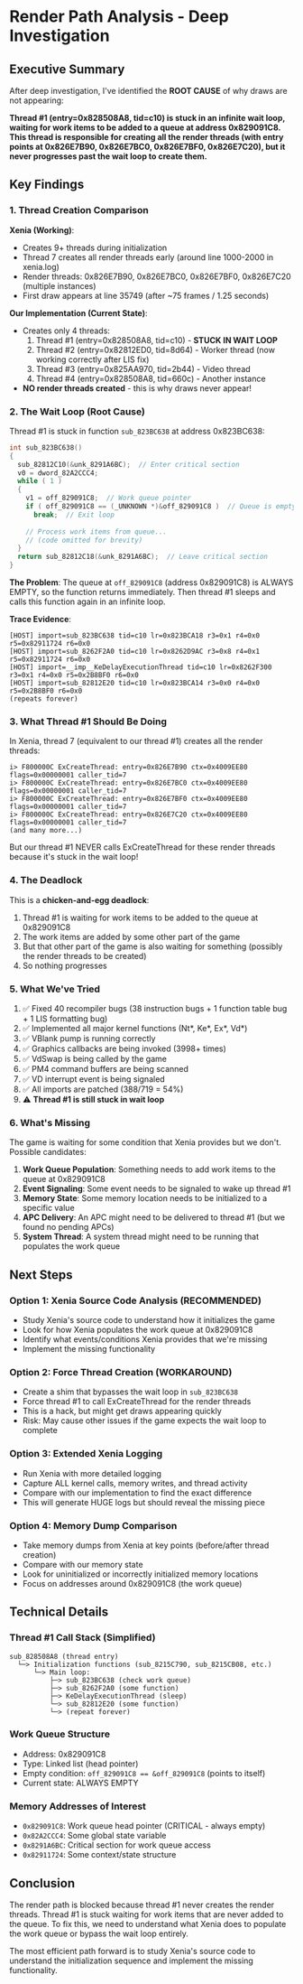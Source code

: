 # Render Path Analysis - Deep Investigation

## Executive Summary

After deep investigation, I've identified the **ROOT CAUSE** of why draws are not appearing:

**Thread #1 (entry=0x828508A8, tid=c10) is stuck in an infinite wait loop, waiting for work items to be added to a queue at address 0x829091C8. This thread is responsible for creating all the render threads (with entry points at 0x826E7B90, 0x826E7BC0, 0x826E7BF0, 0x826E7C20), but it never progresses past the wait loop to create them.**

## Key Findings

### 1. Thread Creation Comparison

**Xenia (Working)**:
- Creates 9+ threads during initialization
- Thread 7 creates all render threads early (around line 1000-2000 in xenia.log)
- Render threads: 0x826E7B90, 0x826E7BC0, 0x826E7BF0, 0x826E7C20 (multiple instances)
- First draw appears at line 35749 (after ~75 frames / 1.25 seconds)

**Our Implementation (Current State)**:
- Creates only 4 threads:
  1. Thread #1 (entry=0x828508A8, tid=c10) - **STUCK IN WAIT LOOP**
  2. Thread #2 (entry=0x82812ED0, tid=8d64) - Worker thread (now working correctly after LIS fix)
  3. Thread #3 (entry=0x825AA970, tid=2b44) - Video thread
  4. Thread #4 (entry=0x828508A8, tid=660c) - Another instance
- **NO render threads created** - this is why draws never appear!

### 2. The Wait Loop (Root Cause)

Thread #1 is stuck in function `sub_823BC638` at address 0x823BC638:

```c
int sub_823BC638()
{
  sub_82812C10(&unk_8291A6BC);  // Enter critical section
  v0 = dword_82A2CCC4;
  while ( 1 )
  {
    v1 = off_829091C8;  // Work queue pointer
    if ( off_829091C8 == (_UNKNOWN *)&off_829091C8 )  // Queue is empty?
      break;  // Exit loop
    
    // Process work items from queue...
    // (code omitted for brevity)
  }
  return sub_82812C18(&unk_8291A6BC);  // Leave critical section
}
```

**The Problem**: The queue at `off_829091C8` (address 0x829091C8) is ALWAYS EMPTY, so the function returns immediately. Then thread #1 sleeps and calls this function again in an infinite loop.

**Trace Evidence**:
```
[HOST] import=sub_823BC638 tid=c10 lr=0x823BCA18 r3=0x1 r4=0x0 r5=0x82911724 r6=0x0
[HOST] import=sub_8262F2A0 tid=c10 lr=0x8262D9AC r3=0x8 r4=0x1 r5=0x82911724 r6=0x0
[HOST] import=__imp__KeDelayExecutionThread tid=c10 lr=0x8262F300 r3=0x1 r4=0x0 r5=0x2B8BF0 r6=0x0
[HOST] import=sub_82812E20 tid=c10 lr=0x823BCA14 r3=0x0 r4=0x0 r5=0x2B8BF0 r6=0x0
(repeats forever)
```

### 3. What Thread #1 Should Be Doing

In Xenia, thread 7 (equivalent to our thread #1) creates all the render threads:
```
i> F800000C ExCreateThread: entry=0x826E7B90 ctx=0x4009EE80 flags=0x00000001 caller_tid=7
i> F800000C ExCreateThread: entry=0x826E7BC0 ctx=0x4009EE80 flags=0x00000001 caller_tid=7
i> F800000C ExCreateThread: entry=0x826E7BF0 ctx=0x4009EE80 flags=0x00000001 caller_tid=7
i> F800000C ExCreateThread: entry=0x826E7C20 ctx=0x4009EE80 flags=0x00000001 caller_tid=7
(and many more...)
```

But our thread #1 NEVER calls ExCreateThread for these render threads because it's stuck in the wait loop!

### 4. The Deadlock

This is a **chicken-and-egg deadlock**:
1. Thread #1 is waiting for work items to be added to the queue at 0x829091C8
2. The work items are added by some other part of the game
3. But that other part of the game is also waiting for something (possibly the render threads to be created)
4. So nothing progresses

### 5. What We've Tried

1. ✅ Fixed 40 recompiler bugs (38 instruction bugs + 1 function table bug + 1 LIS formatting bug)
2. ✅ Implemented all major kernel functions (Nt*, Ke*, Ex*, Vd*)
3. ✅ VBlank pump is running correctly
4. ✅ Graphics callbacks are being invoked (3998+ times)
5. ✅ VdSwap is being called by the game
6. ✅ PM4 command buffers are being scanned
7. ✅ VD interrupt event is being signaled
8. ✅ All imports are patched (388/719 = 54%)
9. ⚠️ **Thread #1 is still stuck in wait loop**

### 6. What's Missing

The game is waiting for some condition that Xenia provides but we don't. Possible candidates:

1. **Work Queue Population**: Something needs to add work items to the queue at 0x829091C8
2. **Event Signaling**: Some event needs to be signaled to wake up thread #1
3. **Memory State**: Some memory location needs to be initialized to a specific value
4. **APC Delivery**: An APC might need to be delivered to thread #1 (but we found no pending APCs)
5. **System Thread**: A system thread might need to be running that populates the work queue

## Next Steps

### Option 1: Xenia Source Code Analysis (RECOMMENDED)
- Study Xenia's source code to understand how it initializes the game
- Look for how Xenia populates the work queue at 0x829091C8
- Identify what events/conditions Xenia provides that we're missing
- Implement the missing functionality

### Option 2: Force Thread Creation (WORKAROUND)
- Create a shim that bypasses the wait loop in `sub_823BC638`
- Force thread #1 to call ExCreateThread for the render threads
- This is a hack, but might get draws appearing quickly
- Risk: May cause other issues if the game expects the wait loop to complete

### Option 3: Extended Xenia Logging
- Run Xenia with more detailed logging
- Capture ALL kernel calls, memory writes, and thread activity
- Compare with our implementation to find the exact difference
- This will generate HUGE logs but should reveal the missing piece

### Option 4: Memory Dump Comparison
- Take memory dumps from Xenia at key points (before/after thread creation)
- Compare with our memory state
- Look for uninitialized or incorrectly initialized memory locations
- Focus on addresses around 0x829091C8 (the work queue)

## Technical Details

### Thread #1 Call Stack (Simplified)
```
sub_828508A8 (thread entry)
  └─> Initialization functions (sub_8215C790, sub_8215CB08, etc.)
      └─> Main loop:
          ├─> sub_823BC638 (check work queue)
          ├─> sub_8262F2A0 (some function)
          ├─> KeDelayExecutionThread (sleep)
          └─> sub_82812E20 (some function)
          └─> (repeat forever)
```

### Work Queue Structure
- Address: 0x829091C8
- Type: Linked list (head pointer)
- Empty condition: `off_829091C8 == &off_829091C8` (points to itself)
- Current state: ALWAYS EMPTY

### Memory Addresses of Interest
- `0x829091C8`: Work queue head pointer (CRITICAL - always empty)
- `0x82A2CCC4`: Some global state variable
- `0x8291A6BC`: Critical section for work queue access
- `0x82911724`: Some context/state structure

## Conclusion

The render path is blocked because thread #1 never creates the render threads. Thread #1 is stuck waiting for work items that are never added to the queue. To fix this, we need to understand what Xenia does to populate the work queue or bypass the wait loop entirely.

The most efficient path forward is to study Xenia's source code to understand the initialization sequence and implement the missing functionality.

